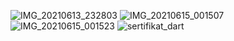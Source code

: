 ![IMG_20210613_232803](https://user-images.githubusercontent.com/64761505/121815459-e2647480-cca0-11eb-8f00-4331176aca5c.jpg)
![IMG_20210615_001507](https://user-images.githubusercontent.com/64761505/121932722-65ec9700-cd6f-11eb-8f39-46a66787889e.jpg)
![IMG_20210615_001523](https://user-images.githubusercontent.com/64761505/121932762-7270ef80-cd6f-11eb-8667-1ad6b9b2a0de.jpg)
![sertifikat_dart](https://user-images.githubusercontent.com/64761505/121816351-44bf7400-cca5-11eb-84d4-1a17db965340.jpg)



